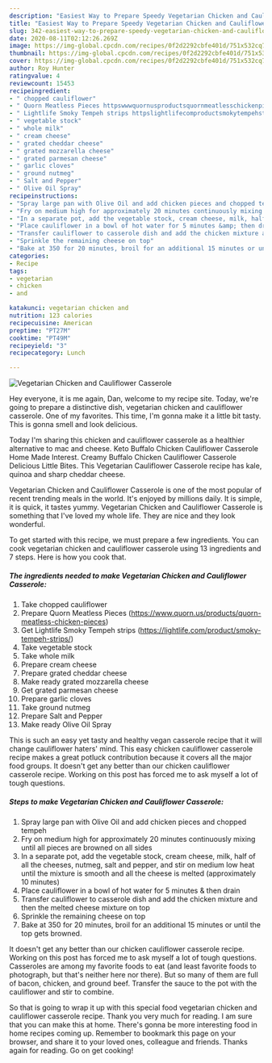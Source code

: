 ```yaml
---
description: "Easiest Way to Prepare Speedy Vegetarian Chicken and Cauliflower Casserole"
title: "Easiest Way to Prepare Speedy Vegetarian Chicken and Cauliflower Casserole"
slug: 342-easiest-way-to-prepare-speedy-vegetarian-chicken-and-cauliflower-casserole
date: 2020-08-11T02:12:26.269Z
image: https://img-global.cpcdn.com/recipes/0f2d2292cbfe401d/751x532cq70/vegetarian-chicken-and-cauliflower-casserole-recipe-main-photo.jpg
thumbnail: https://img-global.cpcdn.com/recipes/0f2d2292cbfe401d/751x532cq70/vegetarian-chicken-and-cauliflower-casserole-recipe-main-photo.jpg
cover: https://img-global.cpcdn.com/recipes/0f2d2292cbfe401d/751x532cq70/vegetarian-chicken-and-cauliflower-casserole-recipe-main-photo.jpg
author: Roy Hunter
ratingvalue: 4
reviewcount: 15453
recipeingredient:
- " chopped cauliflower"
- " Quorn Meatless Pieces httpswwwquornusproductsquornmeatlesschickenpieces"
- " Lightlife Smoky Tempeh strips httpslightlifecomproductsmokytempehstrips"
- " vegetable stock"
- " whole milk"
- " cream cheese"
- " grated cheddar cheese"
- " grated mozzarella cheese"
- " grated parmesan cheese"
- " garlic cloves"
- " ground nutmeg"
- " Salt and Pepper"
- " Olive Oil Spray"
recipeinstructions:
- "Spray large pan with Olive Oil and add chicken pieces and chopped tempeh"
- "Fry on medium high for approximately 20 minutes continuously mixing until all pieces are browned on all sides"
- "In a separate pot, add the vegetable stock, cream cheese, milk, half of all the cheeses, nutmeg, salt and pepper, and stir on medium low heat until the mixture is smooth and all the cheese is melted (approximately 10 minutes)"
- "Place cauliflower in a bowl of hot water for 5 minutes &amp; then drain"
- "Transfer cauliflower to casserole dish and add the chicken mixture and then the melted cheese mixture on top"
- "Sprinkle the remaining cheese on top"
- "Bake at 350 for 20 minutes, broil for an additional 15 minutes or until the top gets browned."
categories:
- Recipe
tags:
- vegetarian
- chicken
- and

katakunci: vegetarian chicken and 
nutrition: 123 calories
recipecuisine: American
preptime: "PT27M"
cooktime: "PT49M"
recipeyield: "3"
recipecategory: Lunch

---
```



![Vegetarian Chicken and Cauliflower Casserole](https://img-global.cpcdn.com/recipes/0f2d2292cbfe401d/751x532cq70/vegetarian-chicken-and-cauliflower-casserole-recipe-main-photo.jpg)

Hey everyone, it is me again, Dan, welcome to my recipe site. Today, we're going to prepare a distinctive dish, vegetarian chicken and cauliflower casserole. One of my favorites. This time, I'm gonna make it a little bit tasty. This is gonna smell and look delicious.

Today I&#39;m sharing this chicken and cauliflower casserole as a healthier alternative to mac and cheese. Keto Buffalo Chicken Cauliflower Casserole Home Made Interest. Creamy Buffalo Chicken Cauliflower Casserole Delicious Little Bites. This Vegetarian Cauliflower Casserole recipe has kale, quinoa and sharp cheddar cheese.

Vegetarian Chicken and Cauliflower Casserole is one of the most popular of recent trending meals in the world. It's enjoyed by millions daily. It is simple, it is quick, it tastes yummy. Vegetarian Chicken and Cauliflower Casserole is something that I've loved my whole life. They are nice and they look wonderful.


To get started with this recipe, we must prepare a few ingredients. You can cook vegetarian chicken and cauliflower casserole using 13 ingredients and 7 steps. Here is how you cook that.

<!--inarticleads1-->

##### The ingredients needed to make Vegetarian Chicken and Cauliflower Casserole:

1. Take  chopped cauliflower
1. Prepare  Quorn Meatless Pieces (https://www.quorn.us/products/quorn-meatless-chicken-pieces)
1. Get  Lightlife Smoky Tempeh strips (https://lightlife.com/product/smoky-tempeh-strips/)
1. Take  vegetable stock
1. Take  whole milk
1. Prepare  cream cheese
1. Prepare  grated cheddar cheese
1. Make ready  grated mozzarella cheese
1. Get  grated parmesan cheese
1. Prepare  garlic cloves
1. Take  ground nutmeg
1. Prepare  Salt and Pepper
1. Make ready  Olive Oil Spray


This is such an easy yet tasty and healthy vegan casserole recipe that it will change cauliflower haters&#39; mind. This easy chicken cauliflower casserole recipe makes a great potluck contribution because it covers all the major food groups. It doesn&#39;t get any better than our chicken cauliflower casserole recipe. Working on this post has forced me to ask myself a lot of tough questions. 

<!--inarticleads2-->

##### Steps to make Vegetarian Chicken and Cauliflower Casserole:

1. Spray large pan with Olive Oil and add chicken pieces and chopped tempeh
1. Fry on medium high for approximately 20 minutes continuously mixing until all pieces are browned on all sides
1. In a separate pot, add the vegetable stock, cream cheese, milk, half of all the cheeses, nutmeg, salt and pepper, and stir on medium low heat until the mixture is smooth and all the cheese is melted (approximately 10 minutes)
1. Place cauliflower in a bowl of hot water for 5 minutes &amp; then drain
1. Transfer cauliflower to casserole dish and add the chicken mixture and then the melted cheese mixture on top
1. Sprinkle the remaining cheese on top
1. Bake at 350 for 20 minutes, broil for an additional 15 minutes or until the top gets browned.


It doesn&#39;t get any better than our chicken cauliflower casserole recipe. Working on this post has forced me to ask myself a lot of tough questions. Casseroles are among my favorite foods to eat (and least favorite foods to photograph, but that&#39;s neither here nor there). But so many of them are full of bacon, chicken, and ground beef. Transfer the sauce to the pot with the cauliflower and stir to combine. 

So that is going to wrap it up with this special food vegetarian chicken and cauliflower casserole recipe. Thank you very much for reading. I am sure that you can make this at home. There's gonna be more interesting food in home recipes coming up. Remember to bookmark this page on your browser, and share it to your loved ones, colleague and friends. Thanks again for reading. Go on get cooking!
